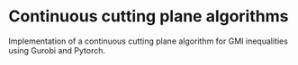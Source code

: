 # Continuous cutting plane algorithms

Implementation of a continuous cutting plane algorithm for GMI inequalities using Gurobi and Pytorch.
